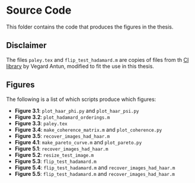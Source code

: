 # Source Code
This folder contains the code that produces the figures in the thesis.

## Disclaimer
The files `paley.tex` and `flip_test_hadamard.m` are copies of files from th [CI library](https://github.com/vegarant/cilib) by Vegard Antun, modified to fit the use in this thesis.
## Figures

The following is a list of which scripts produce which figures:
* **Figure 3.1**: `plot_haar_phi.py` and `plot_haar_psi.py`
* **Figure 3.2**: `plot_hadamard_orderings.m`
* **Figure 3.3**: `paley.tex`
* **Figure 3.4**: `make_coherence_matrix.m` and `plot_coherence.py`
* **Figure 3.5**: `recover_images_had_haar.m`
* **Figure 4.1**: `make_pareto_curve.m` and `plot_pareto.py`
* **Figure 5.1**: `recover_images_had_haar.m`
* **Figure 5.2**: `resize_test_image.m`
* **Figure 5.3**: `flip_test_hadamard.m`
* **Figure 5.4**: `flip_test_hadamard.m` and `recover_images_had_haar.m`
* **Figure 5.5**: `flip_test_hadamard.m` and `recover_images_had_haar.m`
